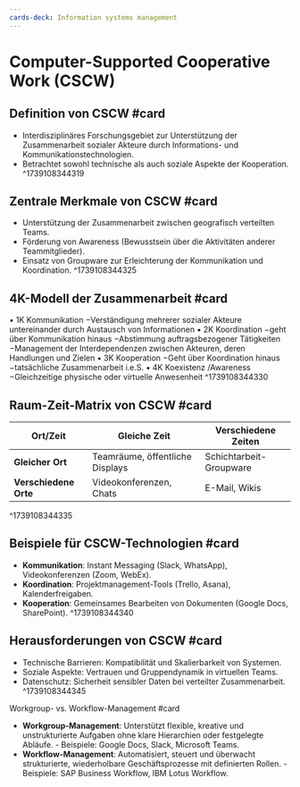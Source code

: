 ```yaml
---
cards-deck: Information systems management
---
```


# Computer-Supported Cooperative Work (CSCW)

## Definition von CSCW #card
- Interdisziplinäres Forschungsgebiet zur Unterstützung der Zusammenarbeit sozialer Akteure durch Informations- und Kommunikationstechnologien.
- Betrachtet sowohl technische als auch soziale Aspekte der Kooperation.
^1739108344319

## Zentrale Merkmale von CSCW #card
- Unterstützung der Zusammenarbeit zwischen geografisch verteilten Teams.
- Förderung von Awareness (Bewusstsein über die Aktivitäten anderer Teammitglieder).
- Einsatz von Groupware zur Erleichterung der Kommunikation und Koordination.
^1739108344325

## 4K-Modell der Zusammenarbeit #card
▪ 1K Kommunikation
−Verständigung mehrerer sozialer Akteure untereinander durch Austausch von Informationen
▪ 2K Koordination
−geht über Kommunikation hinaus
−Abstimmung auftragsbezogener Tätigkeiten 
−Management der Interdependenzen zwischen Akteuren, deren Handlungen und Zielen
▪ 3K Kooperation
−Geht über Koordination hinaus
−tatsächliche Zusammenarbeit i.e.S.
▪ 4K Koexistenz /Awareness 
−Gleichzeitige physische oder virtuelle Anwesenheit
^1739108344330



## Raum-Zeit-Matrix von CSCW #card
| Ort/Zeit | Gleiche Zeit | Verschiedene Zeiten |
|----------|------------|----------------|
| **Gleicher Ort** | Teamräume, öffentliche Displays | Schichtarbeit-Groupware |
| **Verschiedene Orte** | Videokonferenzen, Chats | E-Mail, Wikis |
^1739108344335

## Beispiele für CSCW-Technologien #card
- **Kommunikation**: Instant Messaging (Slack, WhatsApp), Videokonferenzen (Zoom, WebEx).
- **Koordination**: Projektmanagement-Tools (Trello, Asana), Kalenderfreigaben.
- **Kooperation**: Gemeinsames Bearbeiten von Dokumenten (Google Docs, SharePoint).
^1739108344340

## Herausforderungen von CSCW #card
- Technische Barrieren: Kompatibilität und Skalierbarkeit von Systemen.
- Soziale Aspekte: Vertrauen und Gruppendynamik in virtuellen Teams.
- Datenschutz: Sicherheit sensibler Daten bei verteilter Zusammenarbeit.
^1739108344345

Workgroup- vs. Workflow-Management #card 
- **Workgroup-Management**: Unterstützt flexible, kreative und unstrukturierte Aufgaben ohne klare Hierarchien oder festgelegte Abläufe. - Beispiele: Google Docs, Slack, Microsoft Teams. 
- **Workflow-Management**: Automatisiert, steuert und überwacht strukturierte, wiederholbare Geschäftsprozesse mit definierten Rollen. - Beispiele: SAP Business Workflow, IBM Lotus Workflow.